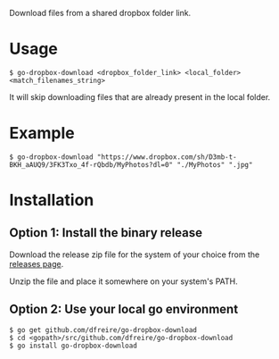 Download files from a shared dropbox folder link.

# Usage

```
$ go-dropbox-download <dropbox_folder_link> <local_folder> <match_filenames_string>
```

It will skip downloading files that are already present in the local folder.

# Example

```
$ go-dropbox-download "https://www.dropbox.com/sh/D3mb-t-BKH_aAUQ9/3FK3Txo_4f-rQbdb/MyPhotos?dl=0" "./MyPhotos" ".jpg"
```

# Installation

## Option 1: Install the binary release

Download the release zip file for the system of your choice from the [releases page](https://github.com/dfreire/go-dropbox-download/releases/).

Unzip the file and place it somewhere on your system's PATH.

## Option 2: Use your local go environment

```
$ go get github.com/dfreire/go-dropbox-download
$ cd <gopath>/src/github.com/dfreire/go-dropbox-download
$ go install go-dropbox-download
```

